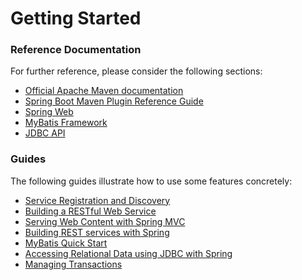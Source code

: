 # Getting Started

### Reference Documentation
For further reference, please consider the following sections:

* [Official Apache Maven documentation](https://maven.apache.org/guides/index.html)
* [Spring Boot Maven Plugin Reference Guide](https://docs.spring.io/spring-boot/docs/2.2.6.RELEASE/maven-plugin/)
* [Spring Web](https://docs.spring.io/spring-boot/docs/2.2.6.RELEASE/reference/htmlsingle/#boot-features-developing-web-applications)
* [MyBatis Framework](https://mybatis.org/spring-boot-starter/mybatis-spring-boot-autoconfigure/)
* [JDBC API](https://docs.spring.io/spring-boot/docs/2.2.6.RELEASE/reference/htmlsingle/#boot-features-sql)

### Guides
The following guides illustrate how to use some features concretely:

* [Service Registration and Discovery](https://spring.io/guides/gs/service-registration-and-discovery/)
* [Building a RESTful Web Service](https://spring.io/guides/gs/rest-service/)
* [Serving Web Content with Spring MVC](https://spring.io/guides/gs/serving-web-content/)
* [Building REST services with Spring](https://spring.io/guides/tutorials/bookmarks/)
* [MyBatis Quick Start](https://github.com/mybatis/spring-boot-starter/wiki/Quick-Start)
* [Accessing Relational Data using JDBC with Spring](https://spring.io/guides/gs/relational-data-access/)
* [Managing Transactions](https://spring.io/guides/gs/managing-transactions/)

